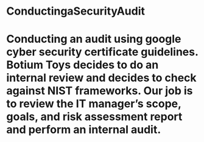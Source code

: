 # ConductingaSecurityAudit
# Conducting an audit using google cyber security certificate guidelines. Botium Toys decides to do an internal review and decides to check against NIST frameworks. Our job is to review the IT manager’s scope, goals, and risk assessment report and perform an internal audit.
